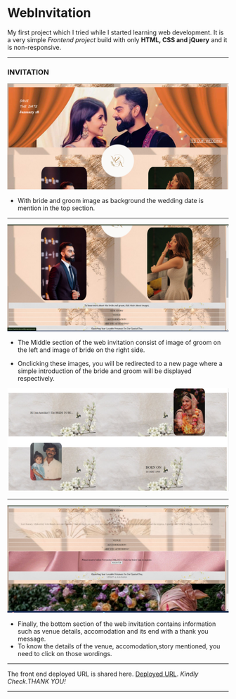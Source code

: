 # WebInvitation



 My first project which I tried while I started learning web development. It is a very simple *Frontend project* build with only **HTML, CSS and jQuery** and it is non-responsive.

***


### INVITATION

![Invitation](<OutputImages/output1.png>)



- With bride and groom image as background the wedding date is mention in the top section.

***



![invitation](<OutputImages/output2.png>)

- The Middle section of the web invitation consist of image of groom on the left and image of bride on the right side.

- Onclicking these images, you will be redirected to a new page where a simple introduction of the bride and groom will be displayed respectively.


![invitation](<OutputImages/brideinfo.png>)

***

![invitation](<OutputImages/output3.png>)

- Finally, the bottom section of the web invitation contains information such as venue details, accomodation and its end with a thank you message.
- To know the details of the venue, accomodation,story mentioned, you need to click on those wordings.

***

 The front end deployed URL is shared here.
[Deployed URL](https://webinvite.netlify.app/). *Kindly Check.THANK YOU!*
***
  
